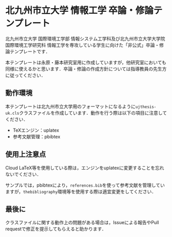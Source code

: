 # 北九州市立大学 情報工学 卒論・修論テンプレート
北九州市立大学 国際環境工学部 情報システム工学科及び北九州市立大学大学院 国際環境工学研究科 情報工学を専攻している学生に向けた「非公式」卒論・修論テンプレートです．

本テンプレートは永原・藤本研究室用に作成していますが，他研究室においても同様に使えるかと思います．卒論・修論の作成方針については指導教員の先生方に従ってください．

## 動作環境
本テンプレートは北九州市立大学用のフォーマットになるように`ujthesis-uk.cls`クラスファイルを作成しています．動作を行う際は以下の項目に注意してください．

- TeXエンジン：uplatex
- 参考文献管理：pbibtex

## 使用上注意点
Cloud LaTeX等を使用している際は，エンジンをuplatexに変更することを忘れないでください．

サンプルでは，pbibtexにより，`references.bib`を使って参考文献を管理していますが，`thebibliography`環境等を使用する際は適宜変更をしてください．

## 最後に
クラスファイルに関する動作上の問題がある場合は，Issueによる報告やPull requestで修正を提示してもらえると助かります．

